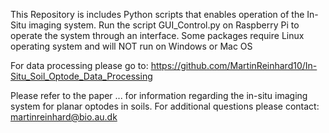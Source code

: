 This Repository is includes Python scripts that enables operation of the In-Situ imaging system.
Run the script GUI_Control.py on Raspberry Pi to operate the system through an interface. Some packages require Linux operating system and will NOT run on Windows or Mac OS

For data processing please go to: https://github.com/MartinReinhard10/In-Situ_Soil_Optode_Data_Processing

Please refer to the paper ... for information regarding the in-situ imaging system for planar optodes in soils.
For additional questions please contact: martinreinhard@bio.au.dk

